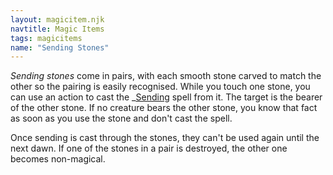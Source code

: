 ```yaml
---
layout: magicitem.njk
navtitle: Magic Items
tags: magicitems
name: "Sending Stones"
---
```

_Sending stones_ come in pairs, with each smooth stone carved to match the other so the pairing is easily recognised. While you touch one stone, you can use an action to cast the _<a href="{{ '/spells/Sending' | url }}">Sending</a> spell from it. The target is the bearer of the other stone. If no creature bears the other stone, you know that fact as soon as you use the stone and don't cast the spell.

Once sending is cast through the stones, they can't be used again until the next dawn. If one of the stones in a pair is destroyed, the other one becomes non-magical.